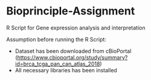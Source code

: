 # Bioprinciple-Assignment
R Script for Gene expression analysis and interpretation

Assumption before running the R Script:
- Dataset has been downloaded from cBioPortal (https://www.cbioportal.org/study/summary?id=brca_tcga_pan_can_atlas_2018)
- All necessary libraries has been installed
